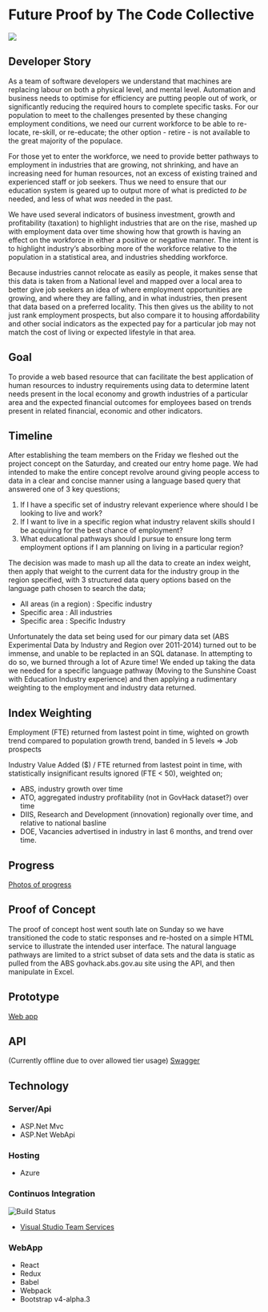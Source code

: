 # Future Proof by The Code Collective

[![](html/Video.png)](https://www.youtube.com/watch?v=jsReas9BljM&feature=youtu.be)

## Developer Story
As a team of software developers we understand that machines are replacing labour on both a physical level, and mental level. Automation and business needs to optimise for efficiency are putting people out of work, or significantly reducing the required hours to complete specific tasks. For our population to meet to the challenges presented by these changing employment conditions, we need our current workforce to be able to re-locate, re-skill, or re-educate; the other option - retire - is not available to the great majority of the populace.

For those yet to enter the workforce, we need to provide better pathways to employment in industries that are growing, not shrinking, and have an increasing need for human resources, not an excess of existing trained and experienced staff or job seekers. Thus we need to ensure that our education system is geared up to output more of what is predicted <em>to be</em> needed, and less of what <em>was</em> needed in the past.

We have used several indicators of business investment, growth and profitability (taxation) to highlight industries that are on the rise, mashed up with employment data over time showing how that growth is having an effect on the workforce in either a positive or negative manner. The intent is to highlight industry’s absorbing more of the workforce relative to the population in a statistical area, and industries shedding workforce.

Because industries cannot relocate as easily as people, it makes sense that this data is taken from a National level and mapped over a local area to better give job seekers an idea of where employment opportunities are growing, and where they are falling, and in what industries, then present that data based on a preferred locality. This then gives us the ability to not just rank employment prospects, but also compare it to housing affordability and other social indicators as the expected pay for a particular job may not match the cost of living or expected lifestyle in that area.

## Goal
To provide a web based resource that can facilitate the best application of human resources to industry requirements using data to determine latent needs present in the local economy and growth industries of a particular area and the expected financial outcomes for employees based on trends present in related financial, economic and other indicators.

## Timeline
After establishing the team members on the Friday we fleshed out the project concept on the Saturday, and created our entry home page. We had intended to make the entire concept revolve around giving people access to data in a clear and concise manner using a language based query that answered one of 3 key questions;

1. If I have a specific set of industry relevant experience where should I be looking to live and work?
2. If I want to live in a specific region what industry relavent skills should I be acquiring for the best chance of employment?
3. What educational pathways should I pursue to ensure long term employment options if I am planning on living in a particular region?

The decision was made to mash up all the data to create an index weight, then apply that weight to the current data for the industry group in the region specified, with 3 structured data query options based on the language path chosen to search the data;

* All areas (in a region) : Specific industry
* Specific area : All industries
* Specific area : Specific Industry

Unfortunately the data set being used for our pimary data set (ABS Experimental Data by Industry and Region over 2011-2014) turned out to be immense, and unable to be replacted in an SQL datanase. In attempting to do so, we burned through a lot of Azure time! We ended up taking  the data we needed for a specific language pathway (Moving to the Sunshine Coast with Education Industry experience) and then applying a rudimentary weighting to the employment and industry data returned.

## Index Weighting
Employment (FTE) returned from lastest point in time, wighted on growth trend compared to population growth trend, banded in 5 levels => Job prospects

Industry Value Added ($) / FTE  returned from lastest point in time, with statistically insignificant results ignored (FTE < 50), weighted on;

* ABS, industry growth over time
* ATO, aggregated industry profitability (not in GovHack dataset?) over time
* DIIS, Research and Development (innovation) regionally over time, and relative to national basline
* DOE, Vacancies advertised in industry in last 6 months, and trend over time.

## Progress
[Photos of progress](/Progress)

## Proof of Concept
The proof of concept host went south late on Sunday so we have transitioned the code to static responses and re-hosted on a simple HTML service to illustrate the intended user interface. The natural language pathways are limited to a strict subset of data sets and the data is static as pulled from the ABS govhack.abs.gov.au site using the API, and then manipulate in Excel.

## Prototype
[Web app](http://govhack2016.practiceofcode.com)


## API
(Currently offline due to over allowed tier usage)
[Swagger](https://govhack2016ausc.azurewebsites.net/swagger)

## Technology
### Server/Api
* ASP.Net Mvc
* ASP.Net WebApi
 
### Hosting
* Azure

### Continuos Integration
![Build Status](https://adamd.visualstudio.com/_apis/public/build/definitions/498153dd-df0f-4ffe-81f2-f7456d064808/11/badge "Build Status")

* [Visual Studio Team Services](https://www.visualstudio.com)

### WebApp
* React
* Redux
* Babel
* Webpack
* Bootstrap v4-alpha.3



